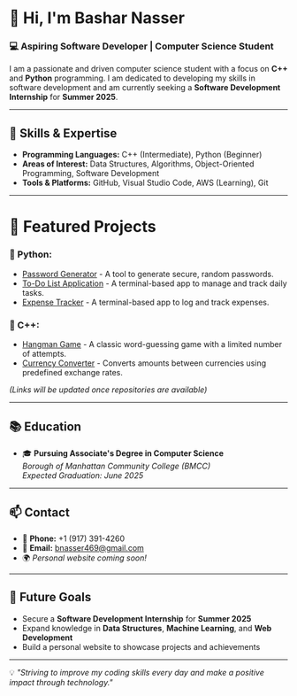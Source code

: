 # 👋 Hi, I'm Bashar Nasser
### 💻 Aspiring Software Developer | Computer Science Student

I am a passionate and driven computer science student with a focus on **C++** and **Python** programming. I am dedicated to developing my skills in software development and am currently seeking a **Software Development Internship** for **Summer 2025**.

---

## 🧩 Skills & Expertise
- **Programming Languages:** C++ (Intermediate), Python (Beginner)
- **Areas of Interest:** Data Structures, Algorithms, Object-Oriented Programming, Software Development
- **Tools & Platforms:** GitHub, Visual Studio Code, AWS (Learning), Git

---
# 💼 Featured Projects

### 🐍 Python:
- [Password Generator](#) - A tool to generate secure, random passwords.
- [To-Do List Application](#) - A terminal-based app to manage and track daily tasks.
- [Expense Tracker](#) - A terminal-based app to log and track expenses.

### 💾 C++:
- [Hangman Game](#) - A classic word-guessing game with a limited number of attempts.
- [Currency Converter](#) - Converts amounts between currencies using predefined exchange rates.

*(Links will be updated once repositories are available)*

---

## 📚 Education
- 🎓 **Pursuing Associate's Degree in Computer Science**  
  *Borough of Manhattan Community College (BMCC)*  
  *Expected Graduation: June 2025*

---

## 📫 Contact
- 📱 **Phone:** +1 (917) 391-4260
- 📧 **Email:** bnasser469@gmail.com
- 🌍 *Personal website coming soon!*

---

## 🚀 Future Goals
- Secure a **Software Development Internship** for **Summer 2025**
- Expand knowledge in **Data Structures**, **Machine Learning**, and **Web Development**
- Build a personal website to showcase projects and achievements

---

💡 *"Striving to improve my coding skills every day and make a positive impact through technology."*
